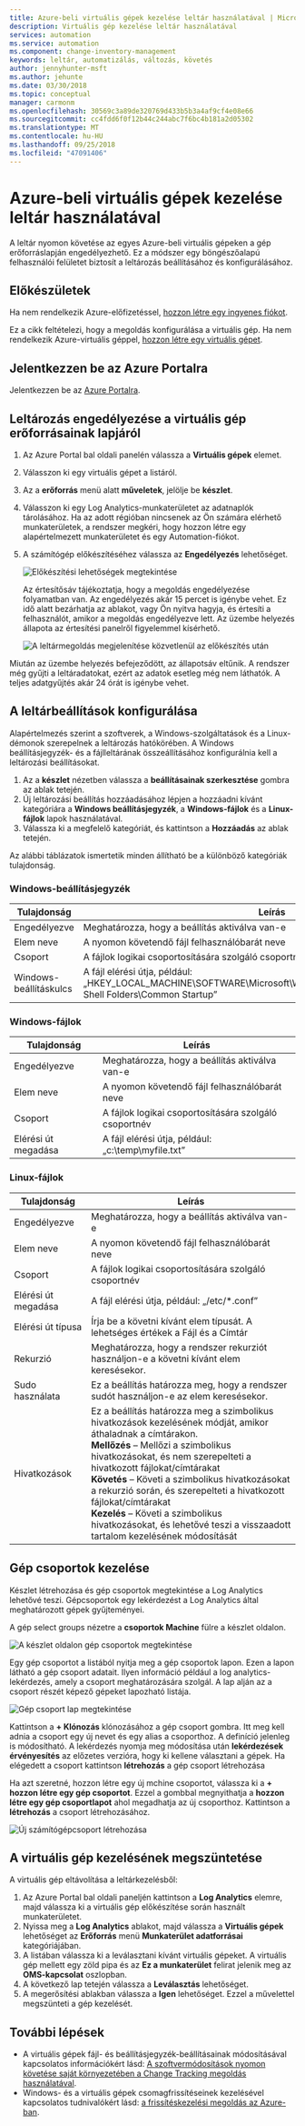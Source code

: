 ```yaml
---
title: Azure-beli virtuális gépek kezelése leltár használatával | Microsoft Docs
description: Virtuális gép kezelése leltár használatával
services: automation
ms.service: automation
ms.component: change-inventory-management
keywords: leltár, automatizálás, változás, követés
author: jennyhunter-msft
ms.author: jehunte
ms.date: 03/30/2018
ms.topic: conceptual
manager: carmonm
ms.openlocfilehash: 30569c3a89de320769d433b5b3a4af9cf4e08e66
ms.sourcegitcommit: cc4fdd6f0f12b44c244abc7f6bc4b181a2d05302
ms.translationtype: MT
ms.contentlocale: hu-HU
ms.lasthandoff: 09/25/2018
ms.locfileid: "47091406"
---
```

# <a name="manage-an-azure-virtual-machine-with-inventory-collection"></a>Azure-beli virtuális gépek kezelése leltár használatával

A leltár nyomon követése az egyes Azure-beli virtuális gépeken a gép erőforráslapján engedélyezhető. Ez a módszer egy böngészőalapú felhasználói felületet biztosít a leltározás beállításához és konfigurálásához.

## <a name="before-you-begin"></a>Előkészületek

Ha nem rendelkezik Azure-előfizetéssel, [hozzon létre egy ingyenes fiókot](https://azure.microsoft.com/free/).

Ez a cikk feltételezi, hogy a megoldás konfigurálása a virtuális gép. Ha nem rendelkezik Azure-virtuális géppel, [hozzon létre egy virtuális gépet](../virtual-machines/windows/quick-create-portal.md).

## <a name="sign-in-to-the-azure-portal"></a>Jelentkezzen be az Azure Portalra

Jelentkezzen be az [Azure Portalra](https://portal.azure.com/).

## <a name="enable-inventory-collection-from-the-virtual-machine-resource-page"></a>Leltározás engedélyezése a virtuális gép erőforrásainak lapjáról

1. Az Azure Portal bal oldali panelén válassza a **Virtuális gépek** elemet.
2. Válasszon ki egy virtuális gépet a listáról.
3. Az a **erőforrás** menü alatt **műveletek**, jelölje be **készlet**.
4. Válasszon ki egy Log Analytics-munkaterületet az adatnaplók tárolásához.
    Ha az adott régióban nincsenek az Ön számára elérhető munkaterületek, a rendszer megkéri, hogy hozzon létre egy alapértelmezett munkaterületet és egy Automation-fiókot.
5. A számítógép előkészítéséhez válassza az **Engedélyezés** lehetőséget.

   ![Előkészítési lehetőségek megtekintése](./media/automation-vm-inventory/inventory-onboarding-options.png)

    Az értesítősáv tájékoztatja, hogy a megoldás engedélyezése folyamatban van. Az engedélyezés akár 15 percet is igénybe vehet. Ez idő alatt bezárhatja az ablakot, vagy Ön nyitva hagyja, és értesíti a felhasználót, amikor a megoldás engedélyezve lett. Az üzembe helyezés állapota az értesítési panelről figyelemmel kísérhető.

   ![A leltármegoldás megjelenítése közvetlenül az előkészítés után](./media/automation-vm-inventory/inventory-onboarded.png)

Miután az üzembe helyezés befejeződött, az állapotsáv eltűnik. A rendszer még gyűjti a leltáradatokat, ezért az adatok esetleg még nem láthatók. A teljes adatgyűjtés akár 24 órát is igénybe vehet.

## <a name="configure-your-inventory-settings"></a>A leltárbeállítások konfigurálása

Alapértelmezés szerint a szoftverek, a Windows-szolgáltatások és a Linux-démonok szerepelnek a leltározás hatókörében. A Windows beállításjegyzék- és a fájlleltárának összeállításához konfigurálnia kell a leltározási beállításokat.

1. Az a **készlet** nézetben válassza a **beállításainak szerkesztése** gombra az ablak tetején.
2. Új leltározási beállítás hozzáadásához lépjen a hozzáadni kívánt kategóriára a **Windows beállításjegyzék**, a **Windows-fájlok** és a **Linux-fájlok** lapok használatával.
3. Válassza ki a megfelelő kategóriát, és kattintson a **Hozzáadás** az ablak tetején.

Az alábbi táblázatok ismertetik minden állítható be a különböző kategóriák tulajdonság.

### <a name="windows-registry"></a>Windows-beállításjegyzék

|Tulajdonság  |Leírás  |
|---------|---------|
|Engedélyezve     | Meghatározza, hogy a beállítás aktiválva van-e        |
|Elem neve     | A nyomon követendő fájl felhasználóbarát neve        |
|Csoport     | A fájlok logikai csoportosítására szolgáló csoportnév        |
|Windows-beállításkulcs   | A fájl elérési útja, például: „HKEY_LOCAL_MACHINE\SOFTWARE\Microsoft\Windows\CurrentVersion\Explorer\User Shell Folders\Common Startup”      |

### <a name="windows-files"></a>Windows-fájlok

|Tulajdonság  |Leírás  |
|---------|---------|
|Engedélyezve     | Meghatározza, hogy a beállítás aktiválva van-e        |
|Elem neve     | A nyomon követendő fájl felhasználóbarát neve        |
|Csoport     | A fájlok logikai csoportosítására szolgáló csoportnév        |
|Elérési út megadása     | A fájl elérési útja, például: „c:\temp\myfile.txt”

### <a name="linux-files"></a>Linux-fájlok

|Tulajdonság  |Leírás  |
|---------|---------|
|Engedélyezve     | Meghatározza, hogy a beállítás aktiválva van-e        |
|Elem neve     | A nyomon követendő fájl felhasználóbarát neve        |
|Csoport     | A fájlok logikai csoportosítására szolgáló csoportnév        |
|Elérési út megadása     | A fájl elérési útja, például: „/etc/*.conf”       |
|Elérési út típusa     | Írja be a követni kívánt elem típusát. A lehetséges értékek a Fájl és a Címtár        |
|Rekurzió     | Meghatározza, hogy a rendszer rekurziót használjon-e a követni kívánt elem keresésekor.        |
|Sudo használata     | Ez a beállítás határozza meg, hogy a rendszer sudót használjon-e az elem keresésekor.         |
|Hivatkozások     | Ez a beállítás határozza meg a szimbolikus hivatkozások kezelésének módját, amikor áthaladnak a címtárakon.<br> **Mellőzés** – Mellőzi a szimbolikus hivatkozásokat, és nem szerepelteti a hivatkozott fájlokat/címtárakat<br>**Követés** – Követi a szimbolikus hivatkozásokat a rekurzió során, és szerepelteti a hivatkozott fájlokat/címtárakat<br>**Kezelés** – Követi a szimbolikus hivatkozásokat, és lehetővé teszi a visszaadott tartalom kezelésének módosítását      |

## <a name="manage-machine-groups"></a>Gép csoportok kezelése

Készlet létrehozása és gép csoportok megtekintése a Log Analytics lehetővé teszi. Gépcsoportok egy lekérdezést a Log Analytics által meghatározott gépek gyűjteményei.

A gép select groups nézetre a **csoportok Machine** fülre a készlet oldalon.

![A készlet oldalon gép csoportok megtekintése](./media/automation-vm-inventory/inventory-machine-groups.png)

Egy gép csoportot a listából nyitja meg a gép csoportok lapon. Ezen a lapon látható a gép csoport adatait. Ilyen információ például a log analytics-lekérdezés, amely a csoport meghatározására szolgál. A lap alján az a csoport részét képező gépeket lapozható listája.

![Gép csoport lap megtekintése](./media/automation-vm-inventory/machine-group-page.png)

Kattintson a **+ Klónozás** klónozásához a gép csoport gombra. Itt meg kell adnia a csoport egy új nevet és egy alias a csoporthoz. A definíció jelenleg is módosítható. A lekérdezés nyomja meg módosítása után **lekérdezések érvényesítés** az előzetes verzióra, hogy ki kellene választani a gépek. Ha elégedett a csoport kattintson **létrehozás** a gép csoport létrehozása

Ha azt szeretné, hozzon létre egy új mchine csoportot, válassza ki a **+ hozzon létre egy gép csoportot**. Ezzel a gombbal megnyithatja a **hozzon létre egy gép csoportlapot** ahol megadhatja az új csoporthoz. Kattintson a **létrehozás** a csoport létrehozásához.

![Új számítógépcsoport létrehozása](./media/automation-vm-inventory/create-new-group.png)

## <a name="disconnect-your-virtual-machine-from-management"></a>A virtuális gép kezelésének megszüntetése

A virtuális gép eltávolítása a leltárkezelésből:

1. Az Azure Portal bal oldali paneljén kattintson a **Log Analytics** elemre, majd válassza ki a virtuális gép előkészítése során használt munkaterületet.
2. Nyissa meg a **Log Analytics** ablakot, majd válassza a **Virtuális gépek** lehetőséget az **Erőforrás** menü **Munkaterület adatforrásai** kategóriájában.
3. A listában válassza ki a leválasztani kívánt virtuális gépeket. A virtuális gép mellett egy zöld pipa és az **Ez a munkaterület** felirat jelenik meg az **OMS-kapcsolat** oszlopban.
4. A következő lap tetején válassza a **Leválasztás** lehetőséget.
5. A megerősítési ablakban válassza a **Igen** lehetőséget.
    Ezzel a művelettel megszünteti a gép kezelését.

## <a name="next-steps"></a>További lépések

* A virtuális gépek fájl- és beállításjegyzék-beállításainak módosításával kapcsolatos információkért lásd: [A szoftvermódosítások nyomon követése saját környezetében a Change Tracking megoldás használatával](../log-analytics/log-analytics-change-tracking.md).
* Windows- és a virtuális gépek csomagfrissítéseinek kezelésével kapcsolatos tudnivalókért lásd: [a frissítéskezelési megoldás az Azure-ban](../operations-management-suite/oms-solution-update-management.md).

